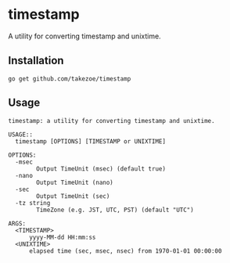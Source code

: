 timestamp
========
A utility for converting timestamp and unixtime.

## Installation

```
go get github.com/takezoe/timestamp
```

## Usage

```
timestamp: a utility for converting timestamp and unixtime.

USAGE::
  timestamp [OPTIONS] [TIMESTAMP or UNIXTIME]

OPTIONS:
  -msec
    	Output TimeUnit (msec) (default true)
  -nano
    	Output TimeUnit (nano)
  -sec
    	Output TimeUnit (sec)
  -tz string
    	TimeZone (e.g. JST, UTC, PST) (default "UTC")

ARGS:
  <TIMESTAMP>
      yyyy-MM-dd HH:mm:ss
  <UNIXTIME>
      elapsed time (sec, msec, nsec) from 1970-01-01 00:00:00
```

